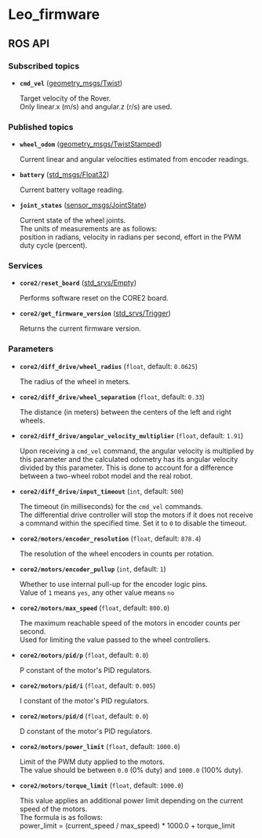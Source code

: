 # Leo_firmware

## ROS API

### Subscribed topics

* **`cmd_vel`** ([geometry_msgs/Twist])

    Target velocity of the Rover.  
    Only linear.x (m/s) and angular.z (r/s) are used.

### Published topics

* **`wheel_odom`** ([geometry_msgs/TwistStamped])

    Current linear and angular velocities estimated from encoder readings.

* **`battery`** ([std_msgs/Float32])

    Current battery voltage reading.

* **`joint_states`** ([sensor_msgs/JointState])

    Current state of the wheel joints.  
    The units of measurements are as follows:  
    position in radians, velocity in radians per second, effort in the PWM duty cycle (percent).

### Services

* **`core2/reset_board`** ([std_srvs/Empty])

    Performs software reset on the CORE2 board.

* **`core2/get_firmware_version`** ([std_srvs/Trigger])

    Returns the current firmware version.

### Parameters

* **`core2/diff_drive/wheel_radius`** (`float`, default: `0.0625`)

    The radius of the wheel in meters.

* **`core2/diff_drive/wheel_separation`** (`float`, default: `0.33`)

    The distance (in meters) between the centers of the left and right wheels.

* **`core2/diff_drive/angular_velocity_multiplier`** (`float`, default: `1.91`)

    Upon receiving a `cmd_vel` command, the angular velocity is multiplied by this parameter and the calculated odometry has its angular velocity divided by this parameter. This is done to account for a difference between a two-wheel robot model and the real robot.

* **`core2/diff_drive/input_timeout`** (`int`, default: `500`)

    The timeout (in milliseconds) for the `cmd_vel` commands.  
    The differential drive controller will stop the motors if it does not receive a command within the specified time. Set it to `0` to disable the timeout.

* **`core2/motors/encoder_resolution`** (`float`, default: `878.4`)

    The resolution of the wheel encoders in counts per rotation.

* **`core2/motors/encoder_pullup`** (`int`, default: `1`)

    Whether to use internal pull-up for the encoder logic pins.  
    Value of `1` means `yes`, any other value means `no`

* **`core2/motors/max_speed`** (`float`, default: `800.0`)

    The maximum reachable speed of the motors in encoder counts per second.  
    Used for limiting the value passed to the wheel controllers.

* **`core2/motors/pid/p`** (`float`, default: `0.0`)

    P constant of the motor's PID regulators.

* **`core2/motors/pid/i`** (`float`, default: `0.005`)

    I constant of the motor's PID regulators.

* **`core2/motors/pid/d`** (`float`, default: `0.0`)

    D constant of the motor's PID regulators.

* **`core2/motors/power_limit`** (`float`, default: `1000.0`)

    Limit of the PWM duty applied to the motors.  
    The value should be between `0.0` (0% duty) and `1000.0` (100% duty).

* **`core2/motors/torque_limit`** (`float`, default: `1000.0`)

    This value applies an additional power limit depending on the current speed of the motors.  
    The formula is as follows:   
    power_limit = (current_speed / max_speed) * 1000.0 + torque_limit

[geometry_msgs/Twist]: http://docs.ros.org/api/geometry_msgs/html/msg/Twist.html
[geometry_msgs/TwistStamped]: http://docs.ros.org/api/geometry_msgs/html/msg/TwistStamped.html
[std_msgs/Int16]: http://docs.ros.org/api/std_msgs/html/msg/Int16.html
[std_msgs/Float32]: http://docs.ros.org/api/std_msgs/html/msg/Float32.html
[std_msgs/UInt16MultiArray]: http://docs.ros.org/api/std_msgs/html/msg/UInt16MultiArray.html
[std_srvs/Empty]: http://docs.ros.org/api/std_srvs/html/srv/Empty.html
[std_srvs/Trigger]: http://docs.ros.org/api/std_srvs/html/srv/Trigger.html
[std_srvs/SetBool]: http://docs.ros.org/api/std_srvs/html/srv/SetBool.html
[sensor_msgs/JointState]: http://docs.ros.org/api/sensor_msgs/html/msg/JointState.html
[geometry_msgs/Vector3Stamped]: http://docs.ros.org/api/geometry_msgs/html/msg/Vector3Stamped.html
[std_srvs/Trigger]: http://docs.ros.org/api/std_srvs/html/srv/Trigger.html
[sensor_msgs/NavSatFix]: http://docs.ros.org/api/sensor_msgs/html/msg/NavSatFix.html
